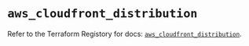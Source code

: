# `aws_cloudfront_distribution`

Refer to the Terraform Registory for docs: [`aws_cloudfront_distribution`](https://registry.terraform.io/providers/hashicorp/aws/5.10.0/docs/resources/cloudfront_distribution).
